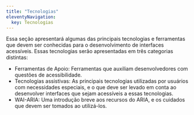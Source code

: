 ```yaml
---
title: "Tecnologias"
eleventyNavigation:
  key: Tecnologias
---
```


Essa seção apresentará algumas das principais tecnologias e ferramentas que devem ser conhecidas para o desenvolvimento de interfaces acessíveis. Essas tecnologias serão apresentadas em três categorias distintas:

- Ferramentas de Apoio: Ferramentas que auxiliam desenvolvedores com questões de acessibilidade.
- Tecnologias assistivas: As principais tecnologias utilizadas por usuários com necessidades especiais, e o que deve ser levado em conta ao desenvolver interfaces que sejam acessíveis a essas tecnologias.
- WAI-ARIA: Uma introdução breve aos recursos do ARIA, e os cuidados que devem ser tomados ao utilizá-los.
